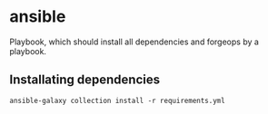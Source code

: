 # ansible

Playbook, which should install all dependencies and forgeops by 
a playbook.

## Installating dependencies

    ansible-galaxy collection install -r requirements.yml